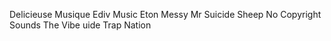 Delicieuse Musique
Ediv Music
Eton Messy
Mr Suicide Sheep
No Copyright Sounds
The Vibe uide
Trap Nation